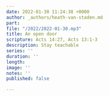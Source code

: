```yaml
---
date: 2022-01-30 11:24:38 +0000
author: _authors/heath-van-staden.md
part: 
file: "/2022/2022-01-30.mp3"
title: An open door
scripture: Acts 14:27, Acts 13:1-3
description: Stay teachable
series: ''
duration: ''
length: 
image: ''
notes: ''
published: false

---
```

